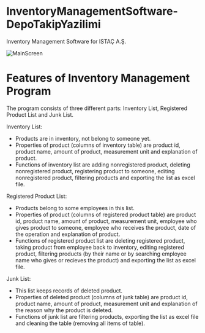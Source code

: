 # InventoryManagementSoftware-DepoTakipYazilimi
Inventory Management Software for ISTAÇ A.Ş.


![MainScreen](https://user-images.githubusercontent.com/80919382/140296498-88e2331e-767b-4d6f-9382-d26e8326a857.PNG)

# Features of Inventory Management Program

The program consists of three different parts: Inventory List, Registered Product List and Junk List.

Inventory List:
- Products are in inventory, not belong to someone yet. 
- Properties of product (columns of inventory table) are product id, product name, amount of product, measurement unit and explanation of product.
- Functions of inventory list are adding nonregistered product, deleting nonregistered product, registering product to someone, editing nonregistered product, filtering products and exporting the list as excel file.

Registered Product List:
- Products belong to some employees in this list.
- Properties of product (columns of registered product table) are product id, product name, amount of product, measurement unit, employee who gives product to someone, employee who receives the product, date of the operation and explanation of product.
- Functions of registered product list are deleting registered product, taking product from employee back to inventory, editing registered product, filtering products (by their name or by searching employee name who gives or recieves the product) and exporting the list as excel file.

Junk List:
- This list keeps records of deleted product.
- Properties of deleted product (columns of junk table) are product id, product name, amount of product, measurement unit and explanation of the reason why the product is deleted.
- Functions of junk list are filtering products, exporting the list as excel file and cleaning the table (removing all items of table).

